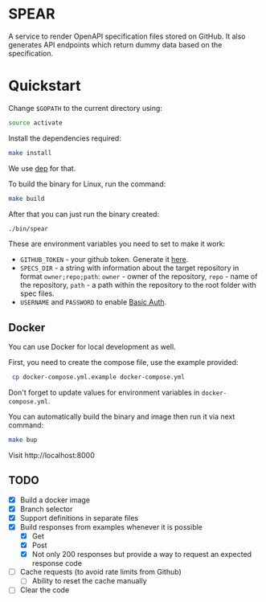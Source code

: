 # SPEAR

A service to render OpenAPI specification files stored on GitHub. It also generates API endpoints which return dummy data based on the specification.

# Quickstart

Change `$GOPATH` to the current directory using:

```bash
source activate
```

Install the dependencies required:

```bash
make install
```

We use [dep](https://github.com/golang/dep) for that.


To build the binary for Linux, run the command:


```bash
make build
```

After that you can just run the binary created:

```bash
./bin/spear
```

These are environment variables you need to set to make it work:

* `GITHUB_TOKEN` - your github token. Generate it [here](https://github.com/settings/tokens).
* `SPECS_DIR` - a string with information about the target repository in format `owner;repo;path`: `owner` - owner of the repository, `repo` - name of the repository, `path` - a path within the repository to the root folder with spec files.
* `USERNAME` and `PASSWORD` to enable [Basic Auth](https://en.wikipedia.org/wiki/Basic_access_authentication).

## Docker

You can use Docker for local development as well.

First, you need to create the compose file, use the example provided:

```bash
 cp docker-compose.yml.example docker-compose.yml
```
 
Don't forget to update values for environment variables in `docker-compose.yml`. 

You can automatically build the binary and image then run it via next command:


```bash
make bup
```

Visit http://localhost:8000

## TODO

- [x] Build a docker image
- [x] Branch selector
- [x] Support definitions in separate files
- [x] Build responses from examples whenever it is possible
  - [x] Get
  - [x] Post
  - [x] Not only 200 responses but provide a way to request an expected response code
- [ ] Cache requests (to avoid rate limits from Github)
  - [ ] Ability to reset the cache manually
- [ ] Clear the code
